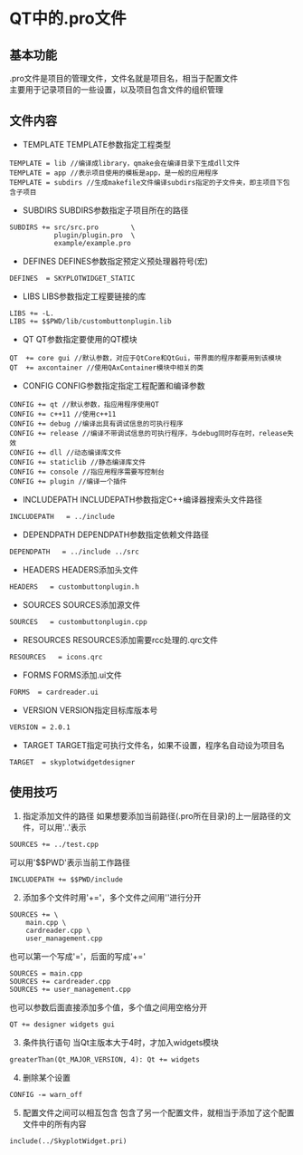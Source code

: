 # QT中的.pro文件

## 基本功能
.pro文件是项目的管理文件，文件名就是项目名，相当于配置文件  
主要用于记录项目的一些设置，以及项目包含文件的组织管理  


## 文件内容
* TEMPLATE
TEMPLATE参数指定工程类型  
```
TEMPLATE = lib //编译成library，qmake会在编译目录下生成dll文件
TEMPLATE = app //表示项目使用的模板是app，是一般的应用程序
TEMPLATE = subdirs //生成makefile文件编译subdirs指定的子文件夹，即主项目下包含子项目
```
* SUBDIRS
SUBDIRS参数指定子项目所在的路径  
```
SUBDIRS += src/src.pro        \
           plugin/plugin.pro  \
           example/example.pro
```
* DEFINES
DEFINES参数指定预定义预处理器符号(宏)  
```
DEFINES  = SKYPLOTWIDGET_STATIC
```
* LIBS
LIBS参数指定工程要链接的库  
```
LIBS += -L.
LIBS += $$PWD/lib/custombuttonplugin.lib
```
* QT
QT参数指定要使用的QT模块  
```
QT  += core gui //默认参数，对应于QtCore和QtGui，带界面的程序都要用到该模块
QT  += axcontainer //使用QAxContainer模块中相关的类
```
* CONFIG
CONFIG参数指定指定工程配置和编译参数  
```
CONFIG += qt //默认参数，指应用程序使用QT
CONFIG += c++11 //使用c++11
CONFIG += debug //编译出具有调试信息的可执行程序
CONFIG += release //编译不带调试信息的可执行程序，与debug同时存在时，release失效
CONFIG += dll //动态编译库文件
CONFIG += staticlib //静态编译库文件
CONFIG += console //指应用程序需要写控制台
CONFIG += plugin //编译一个插件
```
* INCLUDEPATH
INCLUDEPATH参数指定C++编译器搜索头文件路径  
```
INCLUDEPATH   = ../include
```
* DEPENDPATH
DEPENDPATH参数指定依赖文件路径  
```
DEPENDPATH   = ../include ../src
```
* HEADERS
HEADERS添加头文件  
```
HEADERS   = custombuttonplugin.h
```
* SOURCES
SOURCES添加源文件  
```
SOURCES   = custombuttonplugin.cpp
```
* RESOURCES
RESOURCES添加需要rcc处理的.qrc文件  
```
RESOURCES   = icons.qrc
```
* FORMS
FORMS添加.ui文件  
```
FORMS  = cardreader.ui
```
* VERSION
VERSION指定目标库版本号  
```
VERSION = 2.0.1
```
* TARGET
TARGET指定可执行文件名，如果不设置，程序名自动设为项目名  
```
TARGET  = skyplotwidgetdesigner
```


## 使用技巧
1. 指定添加文件的路径
如果想要添加当前路径(.pro所在目录)的上一层路径的文件，可以用'..'表示  
```
SOURCES += ../test.cpp
```
可以用'$$PWD'表示当前工作路径  
```
INCLUDEPATH += $$PWD/include
```
2. 添加多个文件时用'+='，多个文件之间用'\'进行分开
```
SOURCES += \
    main.cpp \
    cardreader.cpp \
    user_management.cpp
```
也可以第一个写成'='，后面的写成'+='  
```
SOURCES = main.cpp
SOURCES += cardreader.cpp
SOURCES += user_management.cpp
```
也可以参数后面直接添加多个值，多个值之间用空格分开  
```
QT += designer widgets gui
```
3. 条件执行语句
当Qt主版本大于4时，才加入widgets模块  
```
greaterThan(Qt_MAJOR_VERSION, 4): Qt += widgets
```
4. 删除某个设置
```
CONFIG -= warn_off
```
5. 配置文件之间可以相互包含
包含了另一个配置文件，就相当于添加了这个配置文件中的所有内容  
```
include(../SkyplotWidget.pri)
```